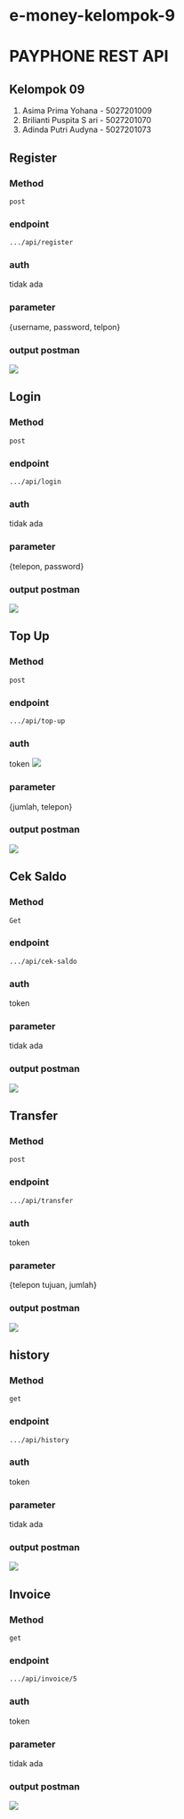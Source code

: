 # e-money-kelompok-9
# PAYPHONE REST API

## Kelompok 09
1. Asima Prima Yohana - 5027201009
2. Brilianti Puspita S ari - 5027201070
3. Adinda Putri Audyna - 5027201073

## Register

### Method
`post`

### endpoint
`.../api/register`

### auth
tidak ada 

### parameter 
{username, password, telpon}

### output postman
![](dokum01/img1.jpg)




## Login

### Method
`post`

### endpoint
`.../api/login`

### auth
tidak ada 

### parameter 
{telepon, password}

### output postman
![](dokum01/login.jpg)



## Top Up

### Method
`post`

### endpoint
`.../api/top-up`

### auth
token
![](dokum01/token.jpg)

### parameter 
{jumlah, telepon}

### output postman
![](dokum01/topup.jpg)


## Cek Saldo

### Method
`Get`

### endpoint
`.../api/cek-saldo`

### auth
token

### parameter 
tidak ada

### output postman
![](dokum01/ceksaldo.jpg)



## Transfer

### Method
`post`

### endpoint
`.../api/transfer`

### auth
token

### parameter 
{telepon tujuan, jumlah}

### output postman
![](dokum01/transfer.jpg)


## history

### Method
`get`

### endpoint
`.../api/history`

### auth
token

### parameter 
tidak ada

### output postman
![](dokum01/history.jpg)

## Invoice

### Method
`get`

### endpoint
`.../api/invoice/5`

### auth
token

### parameter 
tidak ada

### output postman
![](dokum01/invoice.jpg)
